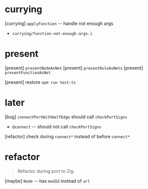 # currying

[currying] `applyFunction` -- handle not enough args

- `currying/function-not-enough-args.i`

# present

[present] `presentNodeAsNet`
[present] `presentRuleAsNets`
[present] `presentFunctionAsNet`

[present] restore `npm run test:ts`

# later

[bug] `connectPortWithHalfEdge` should call `checkPortSigns`

- `@connect` -- should not call `checkPortSigns`

[refactor] check during `connect*` instead of before `connect*`

# refactor

> Refactor during port to Zig.

[maybe] `Node` -- has `modId` instead of `url`
